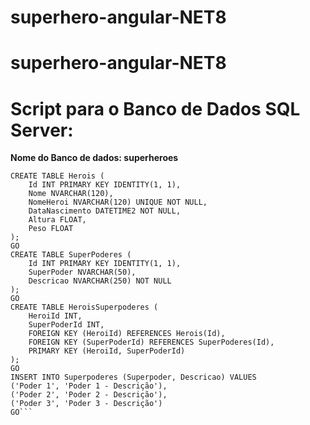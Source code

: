 # superhero-angular-NET8
# superhero-angular-NET8

# Script para o Banco de Dados SQL Server:

<b>Nome do Banco de dados: superheroes</b>

```
CREATE TABLE Herois (
    Id INT PRIMARY KEY IDENTITY(1, 1),
    Nome NVARCHAR(120),
    NomeHeroi NVARCHAR(120) UNIQUE NOT NULL,
    DataNascimento DATETIME2 NOT NULL,
    Altura FLOAT,
    Peso FLOAT
);
GO
CREATE TABLE SuperPoderes (
    Id INT PRIMARY KEY IDENTITY(1, 1),
    SuperPoder NVARCHAR(50),
    Descricao NVARCHAR(250) NOT NULL
);
GO
CREATE TABLE HeroisSuperpoderes (
    HeroiId INT,
    SuperPoderId INT,
    FOREIGN KEY (HeroiId) REFERENCES Herois(Id),
    FOREIGN KEY (SuperPoderId) REFERENCES SuperPoderes(Id),
    PRIMARY KEY (HeroiId, SuperPoderId)
);
GO
INSERT INTO Superpoderes (Superpoder, Descricao) VALUES 
('Poder 1', 'Poder 1 - Descrição'),
('Poder 2', 'Poder 2 - Descrição'),
('Poder 3', 'Poder 3 - Descrição')
GO```